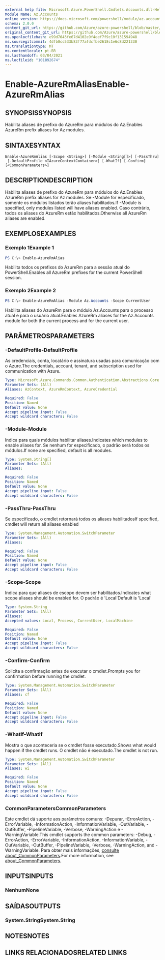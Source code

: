 ```yaml
---
external help file: Microsoft.Azure.PowerShell.Cmdlets.Accounts.dll-Help.xml
Module Name: Az.Accounts
online version: https://docs.microsoft.com/powershell/module/az.accounts/enable-azurermalias
schema: 2.0.0
content_git_url: https://github.com/Azure/azure-powershell/blob/master/src/Accounts/Accounts/help/Enable-AzureRmAlias.md
original_content_git_url: https://github.com/Azure/azure-powershell/blob/master/src/Accounts/Accounts/help/Enable-AzureRmAlias.md
ms.openlocfilehash: e99d7643fe67d4102e9f4eef7f9c10f131594948
ms.sourcegitcommit: 4dfb0cc533b83f77afdcfbe2618c1e6c8d221330
ms.translationtype: MT
ms.contentlocale: pt-BR
ms.lasthandoff: 03/04/2021
ms.locfileid: "101892674"
---
```

# <span data-ttu-id="3b0c0-101">Enable-AzureRmAlias</span><span class="sxs-lookup"><span data-stu-id="3b0c0-101">Enable-AzureRmAlias</span></span>

## <span data-ttu-id="3b0c0-102">SYNOPSIS</span><span class="sxs-lookup"><span data-stu-id="3b0c0-102">SYNOPSIS</span></span>
<span data-ttu-id="3b0c0-103">Habilita aliases de prefixo do AzureRm para módulos do Az.</span><span class="sxs-lookup"><span data-stu-id="3b0c0-103">Enables AzureRm prefix aliases for Az modules.</span></span>

## <span data-ttu-id="3b0c0-104">SINTAXE</span><span class="sxs-lookup"><span data-stu-id="3b0c0-104">SYNTAX</span></span>

```
Enable-AzureRmAlias [-Scope <String>] [-Module <String[]>] [-PassThru]
 [-DefaultProfile <IAzureContextContainer>] [-WhatIf] [-Confirm] [<CommonParameters>]
```

## <span data-ttu-id="3b0c0-105">DESCRIPTION</span><span class="sxs-lookup"><span data-stu-id="3b0c0-105">DESCRIPTION</span></span>
<span data-ttu-id="3b0c0-106">Habilita aliases de prefixo do AzureRm para módulos do Az.</span><span class="sxs-lookup"><span data-stu-id="3b0c0-106">Enables AzureRm prefix aliases for Az modules.</span></span> <span data-ttu-id="3b0c0-107">Se -Module for especificado, somente os módulos listados terão aliases habilitados.</span><span class="sxs-lookup"><span data-stu-id="3b0c0-107">If -Module is specified, only modules listed will have aliases enabled.</span></span> <span data-ttu-id="3b0c0-108">Caso contrário, todos os aliases do AzureRm estão habilitados.</span><span class="sxs-lookup"><span data-stu-id="3b0c0-108">Otherwise all AzureRm aliases are enabled.</span></span>

## <span data-ttu-id="3b0c0-109">EXEMPLOS</span><span class="sxs-lookup"><span data-stu-id="3b0c0-109">EXAMPLES</span></span>

### <span data-ttu-id="3b0c0-110">Exemplo 1</span><span class="sxs-lookup"><span data-stu-id="3b0c0-110">Example 1</span></span>
```powershell
PS C:\> Enable-AzureRmAlias
```

<span data-ttu-id="3b0c0-111">Habilita todos os prefixos do AzureRm para a sessão atual do PowerShell.</span><span class="sxs-lookup"><span data-stu-id="3b0c0-111">Enables all AzureRm prefixes for the current PowerShell session.</span></span>

### <span data-ttu-id="3b0c0-112">Exemplo 2</span><span class="sxs-lookup"><span data-stu-id="3b0c0-112">Example 2</span></span>
```powershell
PS C:\> Enable-AzureRmAlias -Module Az.Accounts -Scope CurrentUser
```

<span data-ttu-id="3b0c0-113">Habilita aliases do AzureRm para o módulo Az.Accounts para o processo atual e para o usuário atual.</span><span class="sxs-lookup"><span data-stu-id="3b0c0-113">Enables AzureRm aliases for the Az.Accounts module for both the current process and for the current user.</span></span>

## <span data-ttu-id="3b0c0-114">PARÂMETROS</span><span class="sxs-lookup"><span data-stu-id="3b0c0-114">PARAMETERS</span></span>

### <span data-ttu-id="3b0c0-115">-DefaultProfile</span><span class="sxs-lookup"><span data-stu-id="3b0c0-115">-DefaultProfile</span></span>
<span data-ttu-id="3b0c0-116">As credenciais, conta, locatário e assinatura usadas para comunicação com o Azure.</span><span class="sxs-lookup"><span data-stu-id="3b0c0-116">The credentials, account, tenant, and subscription used for communication with Azure.</span></span>

```yaml
Type: Microsoft.Azure.Commands.Common.Authentication.Abstractions.Core.IAzureContextContainer
Parameter Sets: (All)
Aliases: AzContext, AzureRmContext, AzureCredential

Required: False
Position: Named
Default value: None
Accept pipeline input: False
Accept wildcard characters: False
```

### <span data-ttu-id="3b0c0-117">-Module</span><span class="sxs-lookup"><span data-stu-id="3b0c0-117">-Module</span></span>
<span data-ttu-id="3b0c0-118">Indica para quais módulos habilitar aliases.</span><span class="sxs-lookup"><span data-stu-id="3b0c0-118">Indicates which modules to enable aliases for.</span></span>
<span data-ttu-id="3b0c0-119">Se nenhum for especificado, o padrão será todos os módulos.</span><span class="sxs-lookup"><span data-stu-id="3b0c0-119">If none are specified, default is all modules.</span></span>

```yaml
Type: System.String[]
Parameter Sets: (All)
Aliases:

Required: False
Position: Named
Default value: None
Accept pipeline input: False
Accept wildcard characters: False
```

### <span data-ttu-id="3b0c0-120">-PassThru</span><span class="sxs-lookup"><span data-stu-id="3b0c0-120">-PassThru</span></span>
<span data-ttu-id="3b0c0-121">Se especificado, o cmdlet retornará todos os aliases habilitados</span><span class="sxs-lookup"><span data-stu-id="3b0c0-121">If specified, cmdlet will return all aliases enabled</span></span>

```yaml
Type: System.Management.Automation.SwitchParameter
Parameter Sets: (All)
Aliases:

Required: False
Position: Named
Default value: None
Accept pipeline input: False
Accept wildcard characters: False
```

### <span data-ttu-id="3b0c0-122">-Scope</span><span class="sxs-lookup"><span data-stu-id="3b0c0-122">-Scope</span></span>
<span data-ttu-id="3b0c0-123">Indica para que aliases de escopo devem ser habilitados.</span><span class="sxs-lookup"><span data-stu-id="3b0c0-123">Indicates what scope aliases should be enabled for.</span></span> <span data-ttu-id="3b0c0-124">O padrão é 'Local'</span><span class="sxs-lookup"><span data-stu-id="3b0c0-124">Default is 'Local'</span></span>

```yaml
Type: System.String
Parameter Sets: (All)
Aliases:
Accepted values: Local, Process, CurrentUser, LocalMachine

Required: False
Position: Named
Default value: None
Accept pipeline input: False
Accept wildcard characters: False
```

### <span data-ttu-id="3b0c0-125">-Confirm</span><span class="sxs-lookup"><span data-stu-id="3b0c0-125">-Confirm</span></span>
<span data-ttu-id="3b0c0-126">Solicita a confirmação antes de executar o cmdlet.</span><span class="sxs-lookup"><span data-stu-id="3b0c0-126">Prompts you for confirmation before running the cmdlet.</span></span>

```yaml
Type: System.Management.Automation.SwitchParameter
Parameter Sets: (All)
Aliases: cf

Required: False
Position: Named
Default value: None
Accept pipeline input: False
Accept wildcard characters: False
```

### <span data-ttu-id="3b0c0-127">-WhatIf</span><span class="sxs-lookup"><span data-stu-id="3b0c0-127">-WhatIf</span></span>
<span data-ttu-id="3b0c0-128">Mostra o que aconteceria se o cmdlet fosse executado.</span><span class="sxs-lookup"><span data-stu-id="3b0c0-128">Shows what would happen if the cmdlet runs.</span></span>
<span data-ttu-id="3b0c0-129">O cmdlet não é executado.</span><span class="sxs-lookup"><span data-stu-id="3b0c0-129">The cmdlet is not run.</span></span>

```yaml
Type: System.Management.Automation.SwitchParameter
Parameter Sets: (All)
Aliases: wi

Required: False
Position: Named
Default value: None
Accept pipeline input: False
Accept wildcard characters: False
```

### <span data-ttu-id="3b0c0-130">CommonParameters</span><span class="sxs-lookup"><span data-stu-id="3b0c0-130">CommonParameters</span></span>
<span data-ttu-id="3b0c0-131">Este cmdlet dá suporte aos parâmetros comuns: -Depurar, -ErrorAction, -ErrorVariable, -InformationAction, -InformationVariable, -OutVariable, -OutBuffer, -PipelineVariable, -Verbose, -WarningAction e -WarningVariable.</span><span class="sxs-lookup"><span data-stu-id="3b0c0-131">This cmdlet supports the common parameters: -Debug, -ErrorAction, -ErrorVariable, -InformationAction, -InformationVariable, -OutVariable, -OutBuffer, -PipelineVariable, -Verbose, -WarningAction, and -WarningVariable.</span></span> <span data-ttu-id="3b0c0-132">Para obter mais informações, [consulte about_CommonParameters](http://go.microsoft.com/fwlink/?LinkID=113216).</span><span class="sxs-lookup"><span data-stu-id="3b0c0-132">For more information, see [about_CommonParameters](http://go.microsoft.com/fwlink/?LinkID=113216).</span></span>

## <span data-ttu-id="3b0c0-133">INPUTS</span><span class="sxs-lookup"><span data-stu-id="3b0c0-133">INPUTS</span></span>

### <span data-ttu-id="3b0c0-134">Nenhum</span><span class="sxs-lookup"><span data-stu-id="3b0c0-134">None</span></span>

## <span data-ttu-id="3b0c0-135">SAÍDAS</span><span class="sxs-lookup"><span data-stu-id="3b0c0-135">OUTPUTS</span></span>

### <span data-ttu-id="3b0c0-136">System.String</span><span class="sxs-lookup"><span data-stu-id="3b0c0-136">System.String</span></span>

## <span data-ttu-id="3b0c0-137">NOTES</span><span class="sxs-lookup"><span data-stu-id="3b0c0-137">NOTES</span></span>

## <span data-ttu-id="3b0c0-138">LINKS RELACIONADOS</span><span class="sxs-lookup"><span data-stu-id="3b0c0-138">RELATED LINKS</span></span>
